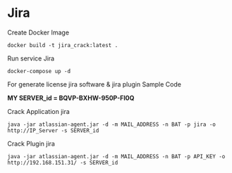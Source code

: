 # Jira

Create Docker Image

`docker build -t jira_crack:latest .`

Run service Jira

`docker-compose up -d`

For generate license jira software & jira plugin
Sample Code

**MY SERVER_id = BQVP-BXHW-950P-FI0Q**

Crack Application jira

`java -jar atlassian-agent.jar -d -m MAIL_ADDRESS -n BAT -p jira -o http://IP_Server -s SERVER_id`

Crack Plugin jira


`java -jar atlassian-agent.jar -d -m MAIL_ADDRESS -n BAT -p API_KEY -o http://192.168.151.31/ -s SERVER_id`

